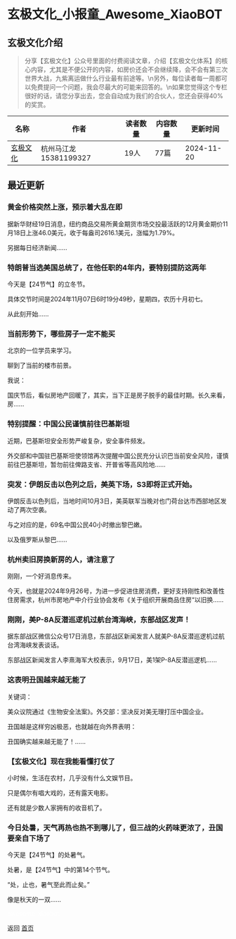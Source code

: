 # 玄极文化_小报童_Awesome_XiaoBOT

## 玄极文化介绍
> 分享【玄极文化】公众号里面的付费阅读文章，介绍【玄极文化体系】的核心内容，尤其是不便公开的内容，如房价还会不会继续降，会不会有第三次世界大战，九紫离运做什么行业最有前途等。\n另外，每位读者每一周都可以免费提问一个问题，我会尽最大的可能来回答的。\n如果您觉得这个专栏很好的话，请您分享出去，您会自动成为我们的合伙人，您还会获得40%的奖赏。  
  


|名称|作者|读者数量|内容数量|更新时间|
|---|---|---|---|---|
|[玄极文化](https://xiaobot.net/p/xuanjiwenhua?refer=0b133df9-27dc-423b-8101-639049001c13)|杭州马江龙15381199327|19人|77篇|2024-11-20|

## 最近更新
### 黄金价格突然上涨，预示着大乱在即

据新华财经19日消息，纽约商品交易所黄金期货市场交投最活跃的12月黄金期价11月18日上涨46.0美元，收于每盎司2616.1美元，涨幅为1.79%。

另据每日经济新闻......

### 特朗普当选美国总统了，在他任职的4年内，要特别提防这两年

今天是【24节气】的立冬节。



具体交节时间是2024年11月07日6时19分49秒，星期四，农历十月初七。



从此刻开始......

### 当前形势下，哪些房子一定不能买

北京的一位学员来学习。

聊到了当前的楼市前景。

我说：

国庆节后，看似房地产回暖了，其实，当下正是房子脱手的最佳时期。长久来看，房......

### 特别提醒：中国公民谨慎前往巴基斯坦

近期，巴基斯坦安全形势严峻复杂，安全事件频发。

外交部和中国驻巴基斯坦使领馆再次提醒中国公民充分认识巴当前安全风险，谨慎前往巴基斯坦，暂勿前往俾路支省、开普省等高风险地......

### 突发：伊朗反击以色列之后，美英下场，S3即将正式开始。

伊朗反击以色列后，当地时间10月3日，美英联军当晚对也门荷台达市西部地区发动了两次空袭。

与之对应的是，69名中国公民40小时撤出黎巴嫩。

以及俄罗斯从黎巴......

### 杭州卖旧房换新房的人，请注意了

刚刚，一个好消息传来。

今天，也就是2024年9月26号，为进一步促进住房消费，更好支持刚性和改善性住房需求，杭州市房地产中介行业协会发布《关于组织开展商品住房“以旧换......

### 刚刚，美P-8A反潜巡逻机过航台湾海峡，东部战区发声！

据东部战区微信公众号17日消息，东部战区新闻发言人就美P-8A反潜巡逻机过航台湾海峡发表谈话。

东部战区新闻发言人李熹海军大校表示，9月17日，美1架P-8A反潜巡逻机......

### 这表明丑国越来越无能了

关键词：

美众议院通过《生物安全法案》。外交部：坚决反对美无理打压中国企业。

丑国越是这样穷凶极恶，也就越在向外界表明：

丑国确实越来越无能了！......

### 【玄极文化】现在我能看懂打仗了

小时候，生活在农村，几乎没有什么文娱节目。



只是偶尔有唱大戏的，还有露天电影。



还有就是少数人家拥有的收音机了。

### 今日处暑，天气再热也热不到哪儿了，但三战的火药味更浓了，丑国要亲自下场了

今天是【24节气】的处暑气。

处暑，是【24节气】中的第14个节气。

“处，止也，暑气至此而止矣。”

像是秋天的一双......


<a href="https://github.com/Reno9527/awesome-xiaobot" style="color: white; text-decoration: none;">awesome-xiaobot</a>

返回 [首页](../README.md)
